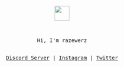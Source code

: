<p align="center">
	<img width="40" src="https://github.githubassets.com/images/spinners/octocat-spinner-64.gif">
</p>

 </br>
<p align="center">
<samp>
Hi, I'm razewerz
</samp>
</br></br>
</p>
<samp>
<p align="center">
<a href="https://discord.gg/N8whsrVG3b">Discord Server</a> | <a href="instagram.com/96code">Instagram</a> | <a href="twitter.com/razewerz">Twitter</a>
</p>
